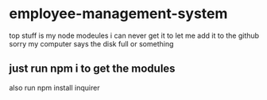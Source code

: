 # employee-management-system
top stuff is my node modeules i can never get it to let me add it to the github sorry my computer says the disk full or something
## just run npm i to get the modules
also run npm install inquirer
